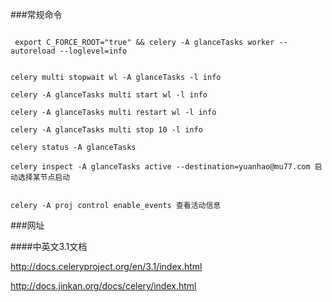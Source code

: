 
###常规命令

```

 export C_FORCE_ROOT="true" && celery -A glanceTasks worker --autoreload --loglevel=info


celery multi stopwait wl -A glanceTasks -l info

celery -A glanceTasks multi start wl -l info

celery -A glanceTasks multi restart wl -l info

celery -A glanceTasks multi stop 10 -l info

celery status -A glanceTasks

celery inspect -A glanceTasks active --destination=yuanhao@mu77.com 启动选择某节点启动


celery -A proj control enable_events 查看活动信息
```

###网址

####中英文3.1文档

http://docs.celeryproject.org/en/3.1/index.html

http://docs.jinkan.org/docs/celery/index.html

